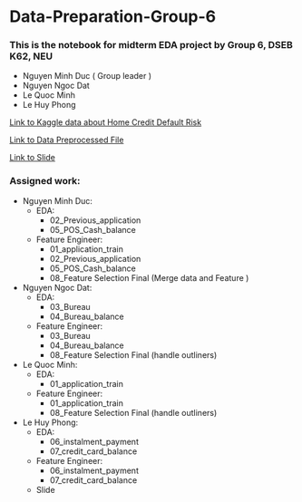 # Data-Preparation-Group-6

### This is the notebook for midterm EDA project by Group 6, DSEB K62, NEU
  
  * Nguyen Minh Duc ( Group leader )
  * Nguyen Ngoc Dat
  * Le Quoc Minh
  * Le Huy Phong 
  
  [Link to Kaggle data about Home Credit Default Risk ](https://www.kaggle.com/competitions/home-credit-default-risk)

  [Link to Data Preprocessed File](https://drive.google.com/drive/folders/1FQYwYaWsNSMVemAqvVbtUaIIdTyErh17?usp=sharing)
  
  [Link to Slide](https://www.canva.com/design/DAFRRcqoeBI/QisaOx3BvIi22G1f8Y4DcQ/view?utm_content=DAFRRcqoeBI&utm_campaign=designshare&utm_medium=link2&utm_source=sharebutton&fbclid=IwAR1JB3cgFPVzqArRuoW97u2GkmN3paQslgHTvoWO9TGrherCau-_kkKYkjE)
  
  ### Assigned work:
  * Nguyen Minh Duc: 
    - EDA:<br /> 
      * 02_Previous_application
      * 05_POS_Cash_balance 
    - Feature Engineer: <br />
      * 01_application_train
      * 02_Previous_application 
      * 05_POS_Cash_balance 
      * 08_Feature Selection Final (Merge data and Feature ) 
  * Nguyen Ngoc Dat:
    - EDA:<br />
      * 03_Bureau
      * 04_Bureau_balance
    - Feature Engineer: <br />
      * 03_Bureau
      * 04_Bureau_balance
      * 08_Feature Selection Final (handle outliners)
  * Le Quoc Minh:
    - EDA:<br />
      * 01_application_train 
    - Feature Engineer: <br />
      * 01_application_train 
      * 08_Feature Selection Final (handle outliners)
  * Le Huy Phong:
    - EDA: <br />
      * 06_instalment_payment
      * 07_credit_card_balance 
    - Feature Engineer: <br />
      * 06_instalment_payment
      * 07_credit_card_balance 
    - Slide
